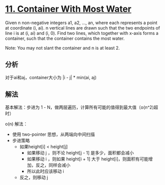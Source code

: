 [11. Container With Most Water](https://leetcode.com/problems/container-with-most-water/description/)
=
Given n non-negative integers a1, a2, ..., an, where each represents a point at coordinate (i, ai). n vertical lines are drawn such that the two endpoints of line i is at (i, ai) and (i, 0). Find two lines, which together with x-axis forms a container, such that the container contains the most water.

Note: You may not slant the container and n is at least 2.

分析
-
对于ai和aj，container大小为 |i - j| * min(ai, aj)

解法
-
基本解法：步进为 1 - N，做两层遍历，计算所有可能的值得到最大值（o(n^2)超时）

o(n) 解法：
- 使用 two-pointer 思想，从两端向中间扫描
- 步进策略
    - 如果height[i] < height[j]
        - 如果移动 j ，则不论 height[j - 1] 是多少，面积都会减小
        - 如果移动 i ，则如果 height[i + 1] 大于 height[i]，则面积有可能增加，反之，同样会减小
        - 所以此时应该移动 i 
    - 反之，则移动 j